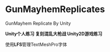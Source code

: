 # GunMayhemReplicates
GunMayhem Replicate By Unity

**Unity个人练习 复刻混乱大枪战  Unity2D游戏练习**

使用**LFS**管理TextMeshPro字体
